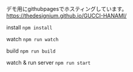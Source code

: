 デモ用にgithubpagesでホスティングしています。  
https://thedesignium.github.io/GUCCI-HANAMI/

install
`npm install`

watch
`npm run watch`

build
`npm run build`

watch & run server
`npm run start`
